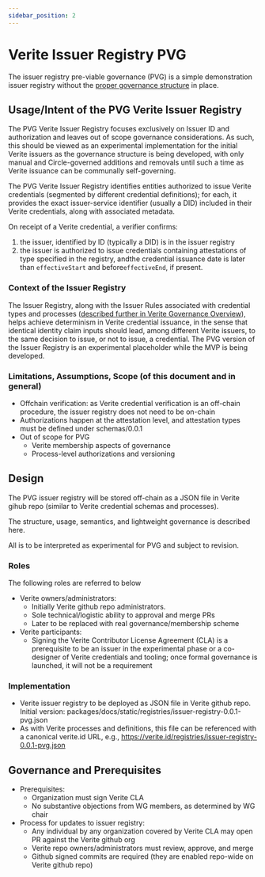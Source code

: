 ```yaml
---
sidebar_position: 2
---
```


# Verite Issuer Registry PVG

The issuer registry pre-viable governance (PVG) is a simple demonstration issuer registry without the [proper governance structure](/verite/overview/governance-overview) in place. 

## Usage/Intent of the PVG Verite Issuer Registry

The PVG Verite Issuer Registry focuses exclusively on Issuer ID and authorization and leaves out of scope governance considerations. As such, this should be viewed as an experimental implementation for the initial Verite issuers as the governance structure is being developed, with only manual and Circle-governed additions and removals until such a time as Verite issuance can be communally self-governing.

The PVG Verite Issuer Registry identifies entities authorized to issue Verite credentials (segmented by different credential definitions); for each, it provides the exact issuer-service identifier (usually a DID) included in their Verite credentials, along with associated metadata. 

On receipt of a Verite credential, a verifier confirms:
1. the issuer, identified by ID (typically a DID) is in the issuer registry
2. the issuer is authorized to issue credentials containing attestations of type specified in the registry, andthe credential issuance date is later than `effectiveStart` and before`effectiveEnd`, if present.

### Context of the Issuer Registry
The Issuer Registry, along with the Issuer Rules associated with credential types and processes ([described further in Verite Governance Overview](/verite/overview/governance-overview)), helps achieve determinism in Verite credential issuance, in the sense that identical identity claim inputs should lead, among different Verite issuers, to the same decision to issue, or not to issue, a credential. The PVG version of the Issuer Registry is an experimental placeholder while the MVP is being developed.

### Limitations, Assumptions, Scope (of this document and in general)

- Offchain verification: as Verite credential verification is an off-chain procedure, the issuer registry does not need to be on-chain
- Authorizations happen at the attestation level, and attestation types must be defined under schemas/0.0.1
- Out of scope for PVG
    - Verite membership aspects of governance
    - Process-level authorizations and versioning

## Design

The PVG issuer registry will be stored off-chain as a JSON file in Verite gihub repo (similar to Verite credential schemas and processes).

The structure, usage, semantics, and lightweight governance is described here.

All is to be interpreted as experimental for PVG and subject to revision.

### Roles

The following roles are referred to below
- Verite owners/administrators: 
    - Initially Verite github repo administrators.
    - Sole technical/logistic ability to approval and merge PRs 
    - Later to be replaced with real governance/membership scheme
- Verite participants:
    - Signing the Verite Contributor License Agreement (CLA) is a prerequisite to be an issuer in the experimental phase or a co-designer of Verite credentials and tooling; once formal governance is launched, it will not be a requirement

### Implementation

- Verite issuer registry to be deployed as JSON file in Verite github repo. Initial version: packages/docs/static/registries/issuer-registry-0.0.1-pvg.json
- As with Verite processes and definitions, this file can be referenced with a canonical verite.id URL, e.g., https://verite.id/registries/issuer-registry-0.0.1-pvg.json

## Governance and Prerequisites

- Prerequisites: 
    - Organization must sign Verite CLA
    - No substantive objections from WG members, as determined by WG chair
- Process for updates to issuer registry:
    - Any individual by any organization covered by Verite CLA may open PR against the Verite github org 
    - Verite repo owners/administrators must review, approve, and merge
    - Github signed commits are required (they are enabled repo-wide on Verite github repo)
